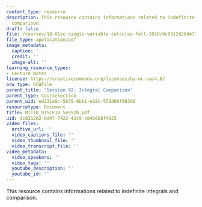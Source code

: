 ```yaml
---
content_type: resource
description: This resource contains informations related to indefinite integrals and
  comparison.
draft: false
file: /courses/18-01sc-single-variable-calculus-fall-2010/dc8312d28d47742242c9c84b8b8f4925_MIT18_01SCF10_Ses92b.pdf
file_type: application/pdf
image_metadata:
  caption: ''
  credit: ''
  image-alt: ''
learning_resource_types:
- Lecture Notes
license: https://creativecommons.org/licenses/by-nc-sa/4.0/
ocw_type: OCWFile
parent_title: 'Session 92: Integral Comparison'
parent_type: CourseSection
parent_uid: ed231e9c-5635-6bb1-e18c-555d00f08398
resourcetype: Document
title: MIT18_01SCF10_Ses92b.pdf
uid: dc8312d2-8d47-7422-42c9-c84b8b8f4925
video_files:
  archive_url: ''
  video_captions_file: ''
  video_thumbnail_file: ''
  video_transcript_file: ''
video_metadata:
  video_speakers: ''
  video_tags: ''
  youtube_description: ''
  youtube_id: ''
---
```

This resource contains informations related to indefinite integrals and comparison.